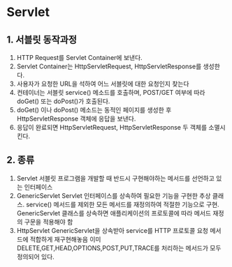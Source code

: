 # Servlet
## 1. 서블릿 동작과정
1. HTTP Request를 Servlet Container에 보낸다.
2. Servlet Container는 HttpServletRequest, HttpServletResponse를 생성한다.
3. 사용자가 요청한 URL을 석하여 어느 서블릿에 대한 요청인지 찾는다
4. 컨테이너는 서블릿 service() 메소드를 호출하며, POST/GET 여부에 따라 doGet() 또는 doPost()가 호출된다.
5. doGet() 이나 doPost() 메소드는 동적인 페이지를 생성한 후 HttpServletResponse 객체에 응답을 보낸다.
6. 응답이 완료되면 HttpServletRequest, HttpServletResponse 두 객체를 소멸시킨다.

## 2. 종류
1. Servlet
서블릿 프로그램을 개발할 때 반드시 구현해야하는 메서드를 선언하고 있는 인터페이스
2. GenericServlet
Servlet 인터페이스를 상속하여 필요한 기능을 구현한 추상 클래스.
service() 메서드를 제외한 모든 메서드를 재정의하여 적절한 기능으로 구현.
GenericServlet 클래스를 상속하면 애플리케이션의 프로토콜에 따라 메서드 재정의 구문을 적용해야 함
3. HttpServlet
GenericServlet을 상속받아 service를 HTTP 프로토콜 요청 메서드에 적합하게 재구현해놓음
이미 DELETE,GET,HEAD,OPTIONS,POST,PUT,TRACE를 처리하는 메서드가 모두 정의되어 있다.